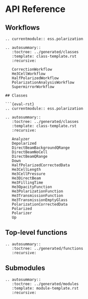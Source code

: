 # API Reference

## Workflows

```{eval-rst}
.. currentmodule:: ess.polarization

.. autosummary::
   :toctree: ../generated/classes
   :template: class-template.rst
   :recursive:

   CorrectionWorkflow
   He3CellWorkflow
   HalfPolarizedWorkflow
   PolarizationAnalysisWorkflow
   SupermirrorWorkflow

## Classes

```{eval-rst}
.. currentmodule:: ess.polarization

.. autosummary::
   :toctree: ../generated/classes
   :template: class-template.rst
   :recursive:

   Analyzer
   Depolarized
   DirectBeamBackgroundQRange
   DirectBeamNoCell
   DirectBeamQRange
   Down
   HalfPolarizedCorrectedData
   He3CellLength
   He3CellPressure
   He3DirectBeam
   He3FillingTime
   He3OpacityFunction
   He3PolarizationFunction
   He3TransmissionFunction
   He3TransmissionEmptyGlass
   PolarizationCorrectedData
   Polarized
   Polarizer
   Up
```

## Top-level functions

```{eval-rst}
.. autosummary::
   :toctree: ../generated/functions
   :recursive:
```

## Submodules

```{eval-rst}
.. autosummary::
   :toctree: ../generated/modules
   :template: module-template.rst
   :recursive:
```
